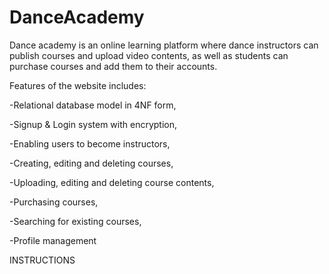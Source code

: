 # DanceAcademy

  Dance academy is an online learning platform where dance instructors can publish courses and upload video contents, 
as well as students can purchase courses and add them to their accounts.

Features of the website includes:

-Relational database model in 4NF form, 

-Signup & Login system with encryption,

-Enabling users to become instructors, 

-Creating, editing and deleting courses, 

-Uploading, editing and deleting course contents, 

-Purchasing courses, 

-Searching for existing courses, 

-Profile management

INSTRUCTIONS

